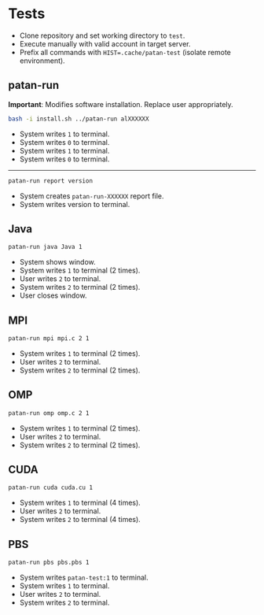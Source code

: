 # Tests
- Clone repository and set working directory to `test`.
- Execute manually with valid account in target server.
- Prefix all commands with `HIST=.cache/patan-test` (isolate remote environment).

## patan-run
**Important**: Modifies software installation. Replace user appropriately.
```sh
bash -i install.sh ../patan-run alXXXXXX
```
- System writes `1` to terminal.
- System writes `0` to terminal.
- System writes `1` to terminal.
- System writes `0` to terminal.
---
```sh
patan-run report version
```
- System creates `patan-run-XXXXXX` report file.
- System writes version to terminal.

## Java
```sh
patan-run java Java 1
```
- System shows window.
- System writes `1` to terminal (2 times).
- User writes `2` to terminal.
- System writes `2` to terminal (2 times).
- User closes window.

## MPI
```sh
patan-run mpi mpi.c 2 1
```
- System writes `1` to terminal (2 times).
- User writes `2` to terminal.
- System writes `2` to terminal (2 times).

## OMP
```sh
patan-run omp omp.c 2 1
```
- System writes `1` to terminal (2 times).
- User writes `2` to terminal.
- System writes `2` to terminal (2 times).

## CUDA
```sh
patan-run cuda cuda.cu 1
```
- System writes `1` to terminal (4 times).
- User writes `2` to terminal.
- System writes `2` to terminal (4 times).

## PBS
```sh
patan-run pbs pbs.pbs 1
```
- System writes `patan-test:1` to terminal.
- System writes `1` to terminal.
- User writes `2` to terminal.
- System writes `2` to terminal.
